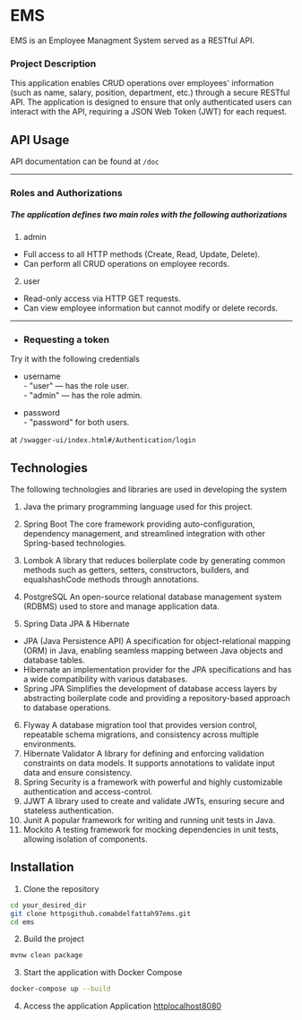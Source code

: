# EMS
EMS is an Employee Managment System served as a RESTful API.

### Project Description
This application enables CRUD operations over employees' information (such as name, salary, position, department, etc.) through a secure RESTful API. The application is designed to ensure that only authenticated users can interact with the API, requiring a JSON Web Token (JWT) for each request.

## API Usage
API documentation can be found at ```/doc```

---
### Roles and Authorizations
##### The application defines two main roles with the following authorizations
1. admin
- Full access to all HTTP methods (Create, Read, Update, Delete).
- Can perform all CRUD operations on employee records.
2. user
- Read-only access via HTTP GET requests.
- Can view employee information but cannot modify or delete records.
---
- ### Requesting a token

Try it with the following credentials

- username  
\- "user" — has the role user.  
\- "admin" — has the role admin.

- password    
\- "password" for both users.

at ```/swagger-ui/index.html#/Authentication/login```

## Technologies
The following technologies and libraries are used in developing the system

1. Java the primary programming language used for this project.
2. Spring Boot The core framework providing auto-configuration, dependency management, and streamlined integration with other Spring-based technologies.
3. Lombok A library that reduces boilerplate code by generating common methods such as getters, setters, constructors, builders, and equalshashCode methods through annotations.

4. PostgreSQL An open-source relational database management system (RDBMS) used to store and manage application data.

5. Spring Data JPA & Hibernate
- JPA (Java Persistence API) A specification for object-relational mapping (ORM) in Java, enabling seamless mapping between Java objects and database tables.
- Hibernate an implementation provider for the JPA specifications and has a wide compatibility with various databases.
- Spring JPA Simplifies the development of database access layers by abstracting boilerplate code and providing a repository-based approach to database operations.
6. Flyway A database migration tool that provides version control, repeatable schema migrations, and consistency across multiple environments.
7. Hibernate Validator A library for defining and enforcing validation constraints on data models. It supports annotations to validate input data and ensure consistency.
8. Spring Security is a framework with powerful and highly customizable authentication and access-control.
9. JJWT A library used to create and validate JWTs, ensuring secure and stateless authentication.
10. Junit A popular framework for writing and running unit tests in Java.
11. Mockito A testing framework for mocking dependencies in unit tests, allowing isolation of components.
## Installation
1. Clone the repository
```bash
cd your_desired_dir
git clone httpsgithub.comabdelfattah97ems.git
cd ems
```
2. Build the project
``` bash
mvnw clean package
```
3. Start the application with Docker Compose
``` bash
docker-compose up --build
```
4. Access the application
Application [httplocalhost8080](httplocalhost8080)
